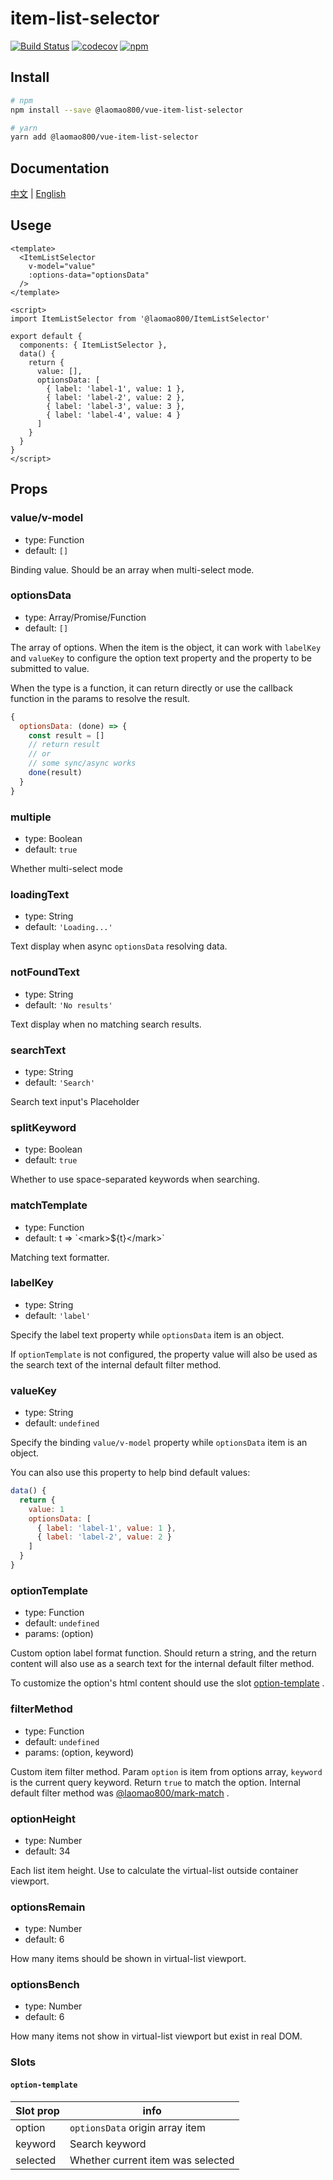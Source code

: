 # item-list-selector

[![Build Status](https://travis-ci.org/laomao800/vue-item-list-selector.svg?branch=master)](https://travis-ci.org/laomao800/vue-item-list-selector)
[![codecov](https://codecov.io/gh/laomao800/vue-item-list-selector/branch/master/graph/badge.svg)](https://codecov.io/gh/laomao800/vue-item-list-selector)
[![npm](https://img.shields.io/npm/v/@laomao800/vue-item-list-selector.svg)](https://www.npmjs.com/package/@laomao800/vue-item-list-selector)

## Install

```bash
# npm
npm install --save @laomao800/vue-item-list-selector

# yarn
yarn add @laomao800/vue-item-list-selector
```

## Documentation

[中文](https://laomao800.github.io/vue-item-list-selector/zh/) | [English](https://laomao800.github.io/vue-item-list-selector/)

## Usege

```vue
<template>
  <ItemListSelector
    v-model="value"
    :options-data="optionsData"
  />
</template>

<script>
import ItemListSelector from '@laomao800/ItemListSelector'

export default {
  components: { ItemListSelector },
  data() {
    return {
      value: [],
      optionsData: [
        { label: 'label-1', value: 1 },
        { label: 'label-2', value: 2 },
        { label: 'label-3', value: 3 },
        { label: 'label-4', value: 4 }
      ]
    }
  }
}
</script>
```

## Props

### value/v-model

- type: Function
- default: `[]`

Binding value. Should be an array when multi-select mode.

### optionsData

- type: Array/Promise/Function
- default: `[]`

The array of options. When the item is the object, it can work with `labelKey` and `valueKey` to configure the option text property and the property to be submitted to value.

When the type is a function, it can return directly or use the callback function in the params to resolve the result.

```js
{
  optionsData: (done) => {
    const result = []
    // return result
    // or
    // some sync/async works
    done(result)
  }
}
```

### multiple

- type: Boolean
- default: `true`

Whether multi-select mode

### loadingText

- type: String
- default: `'Loading...'`

Text display when async `optionsData` resolving data.

### notFoundText

- type: String
- default: `'No results'`

Text display when no matching search results.

### searchText

- type: String
- default: `'Search'`

Search text input's Placeholder

### splitKeyword

- type: Boolean
- default: `true`

Whether to use space-separated keywords when searching.

### matchTemplate

- type: Function
- default: t => \`&lt;mark&gt;${t}&lt;/mark&gt;\`

Matching text formatter.

### labelKey

- type: String
- default: `'label'`

Specify the label text property while `optionsData` item is an object.

If `optionTemplate` is not configured, the property value will also be used as the search text of the internal default filter method.

### valueKey

- type: String
- default: `undefined`

Specify the binding `value/v-model` property while `optionsData` item is an object.

You can also use this property to help bind default values:

```js
data() {
  return {
    value: 1
    optionsData: [
      { label: 'label-1', value: 1 },
      { label: 'label-2', value: 2 }
    ]
  }
}
```

### optionTemplate

- type: Function
- default: `undefined`
- params: (option)

Custom option label format function. Should return a string, and the return content will also use as a search text for the internal default filter method.

To customize the option's html content should use the slot [option-template](#option-template) .

### filterMethod

- type: Function
- default: `undefined`
- params: (option, keyword)

Custom item filter method. Param `option` is item from options array, `keyword` is the current query keyword. Return `true` to match the option. Internal default filter method was [@laomao800/mark-match](https://github.com/laomao800/mark-match) .

### optionHeight

- type: Number
- default: 34

Each list item height. Use to calculate the virtual-list outside container viewport.

### optionsRemain

- type: Number
- default: 6

How many items should be shown in virtual-list viewport.

### optionsBench

- type: Number
- default: 6

How many items not show in virtual-list viewport but exist in real DOM.

### Slots

#### `option-template`

| Slot prop | info                              |
| --------- | --------------------------------- |
| option    | `optionsData` origin array item   |
| keyword   | Search keyword                    |
| selected  | Whether current item was selected |
